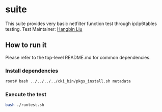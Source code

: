 # suite
This suite provides very basic netfilter function test through ip/ip6tables
testing. Test Maintainer: [Hangbin Liu](mailto:haliu@redhat.com)

## How to run it
Please refer to the top-level README.md for common dependencies.

### Install dependencies
```bash
root# bash ../../../../cki_bin/pkgs_install.sh metadata
```

### Execute the test
```bash
bash ./runtest.sh
```
